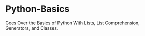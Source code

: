 # Python-Basics
Goes Over the Basics of Python With Lists, List Comprehension, Generators, and Classes.
